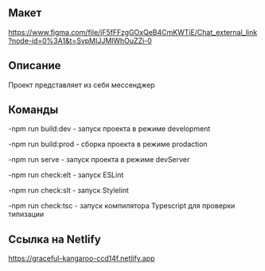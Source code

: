 ## Макет
https://www.figma.com/file/jF5fFFzgGOxQeB4CmKWTiE/Chat_external_link?node-id=0%3A1&t=SvpMIJJMlWhOuZZi-0

## Описание
Проект представляет из себя мессенджер

## Команды
-npm run build:dev - запуск проекта в режиме development

-npm run build:prod - сборка проекта в режиме prodaction

-npm run serve - запуск проекта в режиме devServer

-npm run check:elt - запуск ESLint

-npm run check:slt - запуск Stylelint

-npm run check:tsc - запуск компилятора Typescript для проверки типизации

## Ссылка на Netlify
https://graceful-kangaroo-ccd14f.netlify.app
